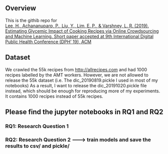 ## Overview
This is the githib repo for <br>
[Lee, H., Achananuparp, P., Liu, Y., Lim, E. P., & Varshney, L. R. (2019). Estimating Glycemic Impact of Cooking Recipes via Online Crowdsourcing and Machine Learning. Short paper accepted at 9th International Digital Public Health Conference (DPH’ 19), ACM](https://arxiv.org/pdf/1909.07881.pdf)


## Dataset
We crawled the 55k recipes from http://allrecipes.com and had 1000 recipes labelled by the AMT workers.
However, we are not allowed to release the 55k dataset (i.e. The dic_20190819.pickle I used in most of my notebooks)
As a result, I want to release the dic_20191020.pickle file instead, which should be enough for reproducing more of my experiments.
It contains 1000 recipes instead of 55k recipes.


## Please find the jupyter notebooks in RQ1 and RQ2
### RQ1: Research Question 1
### RQ2: Research Question 2 ---> train models and save the results to csv/ and pickle/

